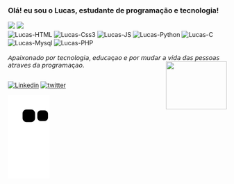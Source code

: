 ###  Olá! eu sou o Lucas, estudante de programação e tecnologia!

<div>
  <img height="180"src="https://github-readme-stats.vercel.app/api?username=lucasbevenuto&show_icons=true&theme=radical&include_all_commits=true&count_private=true"/>
  <img height="140"src="https://github-readme-stats.vercel.app/api/top-langs/?username=lucasbevenuto&layout=compact&langs_count=7&theme=radical"/>
</div>

<div style="display: inline_block">
 <img align="center" alt="Lucas-HTML"<img src="https://img.icons8.com/color/48/000000/html-5--v1.png"/>
 <img align="center" alt="Lucas-Css3"<img src="https://img.icons8.com/color/48/000000/css3.png"/>
 <img align="center" alt="Lucas-JS"<img src="https://img.icons8.com/color/48/000000/javascript--v1.png"/>
 <img align="center" alt="Lucas-Python"<img src="https://img.icons8.com/color/48/000000/python--v1.png"/>
 <img align="center" alt="Lucas-C"<img src="https://cdn-icons-png.flaticon.com/512/3541/3541190.png" width="50" height="50"/>
 <img align="center" alt="Lucas-Mysql"<img src="https://cdn-icons-png.flaticon.com/512/1199/1199128.png" width="50" height="50"/>
 <img align="center" alt="Lucas-PHP"<img src="https://cdn-icons-png.flaticon.com/512/5968/5968332.png" width="65" height=75"/>
</div><br>
  𝘈𝘱𝘢𝘪𝘹𝘰𝘯𝘢𝘥𝘰 𝘱𝘰𝘳 𝘵𝘦𝘤𝘯𝘰𝘭𝘰𝘨𝘪𝘢, 𝘦𝘥𝘶𝘤𝘢ç𝘢𝘰 𝘦 𝘱𝘰𝘳 𝘮𝘶𝘥𝘢𝘳 𝘢 𝘷𝘪𝘥𝘢 𝘥𝘢𝘴 𝘱𝘦𝘴𝘴𝘰𝘢𝘴 𝘢𝘵𝘳𝘢𝘷𝘦𝘴 𝘥𝘢 𝘱𝘳𝘰𝘨𝘳𝘢𝘮𝘢ç𝘢𝘰.

 <img align="right" src="https://media3.giphy.com/media/11YMFLRM0gWZ1u/giphy.gif?cid=82a1493bhkeb6k0ypkx4kxpio3l0tmrebo2488ns0kj78dul&rid=giphy.gif&ct=g" height="110" width="140">

##



<div>
  
[![Linkedin](https://img.shields.io/badge/LinkedIn-0077B5?style=for-the-badge&logo=linkedin&logoColor=white)](https://www.linkedin.com/in/lucas-bevenuto-18aa47211/)
[![twitter](https://img.shields.io/badge/Twitter-1DA1F2?style=for-the-badge&logo=twitter&logoColor=white)](https://twitter.com/Bevenuto_Lucas)
</div>

![Snake animation](https://github.com/lucasbevenuto/lucasbevenuto/blob/output/github-contribution-grid-snake.svg)
